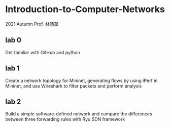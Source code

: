 # Introduction-to-Computer-Networks
2021 Autumn Prof. 林靖茹

## lab 0

Get familiar with GitHub and python

## lab 1

Create a network topology for Mininet, generating flows by using iPerf in Mininet, and use Wireshark to filter packets and perform analysis

## lab 2

Build a simple software-defined network and compare the differences between three forwarding rules with Ryu SDN framework